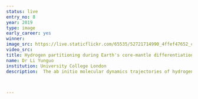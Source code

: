 ```yaml
---
status: live
entry_no: 8
year: 2019
type: image 
early_career: yes 
winner:
image_src: https://live.staticflickr.com/65535/52721714990_4ffef47652_c_d.jpg
video_src: 
title: Hydrogen partitioning during Earth's core-mantle differentiation
name: Dr Li Yunguo
institution: University College London
description:  The ab initio molecular dynamics trajectories of hydrogen shows that most hydrogen atoms will be partitioned into the core materials at conditions simulating the Earth's core-mantle differentiation process. This simulation clearly demonstrates the siderophile ("iron-loving") nature of hydrogen, and implies that the Earth's core can be a reservoir of hydrogen.


  
---
```

